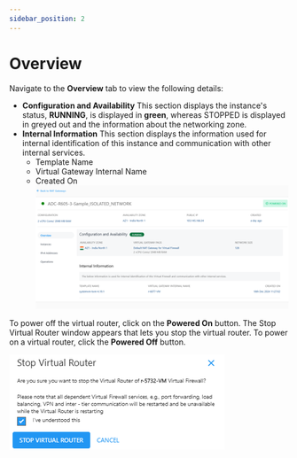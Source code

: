 ```yaml
---
sidebar_position: 2
---
```

# Overview

Navigate to the **Overview** tab to view the following details:

- **Configuration and Availability**
	This section displays the instance's status, **RUNNING**, is displayed in **green**, whereas STOPPED is displayed in greyed out and the information about the networking zone.
- **Internal Information**
	This section displays the information used for internal identification of this instance and communication with other internal services.
	- Template Name
	- Virtual Gateway Internal Name
	- Created On
	![Overview](img/Overview.png)

To power off the virtual router, click on the **Powered On** button. The Stop Virtual Router window appears that lets you stop the virtual router. To power on a virtual router, click the **Powered Off** button.
   
   ![Manage NAT gateway](img/NAT3.png)

